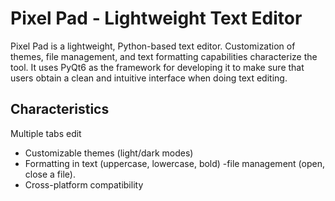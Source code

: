 # Pixel Pad - Lightweight Text Editor

Pixel Pad is a lightweight, Python-based text editor. Customization of themes, file management, and text formatting capabilities characterize the tool. It uses PyQt6 as the framework for developing it to make sure that users obtain a clean and intuitive interface when doing text editing.

## Characteristics
Multiple tabs edit
- Customizable themes (light/dark modes)
- Formatting in text (uppercase, lowercase, bold)
-file management (open, close a file).
- Cross-platform compatibility


